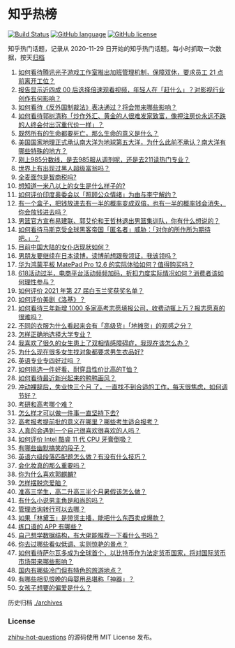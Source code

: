 # 知乎热榜
[![Build Status](https://github.com/ToWeLong/zhihu-hot-questions/workflows/CI/badge.svg)](https://github.com/ToWeLong/zhihu-hot-questions/actions)
[![GitHub language](https://img.shields.io/badge/language-golang-orange.svg)](https://golang.org/)
[![GitHub license](https://img.shields.io/github/license/ToWeLong/zhihu-hot-questions)](https://github.com/ToWeLong/zhihu-hot-questions/blob/main/LICENSE)

知乎热门话题，记录从 2020-11-29 日开始的知乎热门话题。每小时抓取一次数据，按天[归档](./archives)

<!-- BEGIN -->

1. [如何看待腾讯光子游戏工作室推出加班管理机制，保障双休，要求员工 21 点前离开工位？](https://www.zhihu.com/question/464150896)
1. [报告显示近四成 00 后选择倍速观看视频，年轻人在「赶什么」？对影视行业创作有何影响？](https://www.zhihu.com/question/464019954)
1. [如何看待《反外国制裁法》表决通过？将会带来哪些影响？](https://www.zhihu.com/question/464277187)
1. [如何看待郭树清称「炒作外汇、黄金的人很难发家致富，像押注房价永远不跌的人终会付出沉重代价一样」？](https://www.zhihu.com/question/464243954)
1. [既然所有的生命都要死亡，那么生命的意义是什么？](https://www.zhihu.com/question/288017836)
1. [美国国家地理正式承认南大洋为地球第五大洋，为什么此前不承认？南大洋有哪些特殊的地方？](https://www.zhihu.com/question/464055142)
1. [刚上985分数线，是去985服从调剂呢，还是去211读热门专业？](https://www.zhihu.com/question/448604507)
1. [世界上有出现过黑人超级富翁吗？](https://www.zhihu.com/question/316418280)
1. [全麦面包是智商税吗?](https://www.zhihu.com/question/416804902)
1. [想知道一米八以上的女生是什么样子的?](https://www.zhihu.com/question/433141761)
1. [如何评价印度奥委会以「照顾公众情绪」为由与李宁解约？](https://www.zhihu.com/question/464221165)
1. [有一个盒子，把钱放进去有一半的概率变成双倍，也有一半的概率钱会消失，你会放钱进去吗？](https://www.zhihu.com/question/463236177)
1. [男篮官方宣布易建联、郭艾伦和王哲林退出男篮集训队，你有什么想说的？](https://www.zhihu.com/question/464171039)
1. [如何看待马斯克受全球黑客帝国「匿名者」威胁：「对你的所作所为期待吧。」？](https://www.zhihu.com/question/463674631)
1. [目前中国大陆的女仆店现状如何？](https://www.zhihu.com/question/60687879)
1. [男朋友要继续在日本读博，读博前想跟我领证，我该领吗？](https://www.zhihu.com/question/462494313)
1. [华为鸿蒙平板 MatePad Pro 12.6 的实际体验如何？值得购买吗？](https://www.zhihu.com/question/464198645)
1. [618活动过半，电商平台活动频频加码，折扣力度实际情况如何？消费者该如何理性参与？](https://www.zhihu.com/question/464028524)
1. [如何评价 2021 年第 27 届白玉兰奖获奖名单？](https://www.zhihu.com/question/464326311)
1. [如何评价美剧《洛基》？](https://www.zhihu.com/question/462557527)
1. [如何看待三年新增 1000 多家高考志愿填报公司，收费动辄上万？报志愿真的很难吗？](https://www.zhihu.com/question/464228987)
1. [不同的衣服为什么看起来会有「高级货」「地摊货」的观感之分？](https://www.zhihu.com/question/68232440)
1. [怎样正确地选择大学专业？](https://www.zhihu.com/question/56998038)
1. [我喜欢了很久的女生患上了双相情感障碍症，我现在该怎么办？](https://www.zhihu.com/question/400354421)
1. [为什么现在很多女生找对象都要求男生衣品好?](https://www.zhihu.com/question/462357177)
1. [英语专业专四好过吗 ？](https://www.zhihu.com/question/389176629)
1. [如何挑选一件好看、耐穿且性价比高的T恤？](https://www.zhihu.com/question/404173699)
1. [如何看待最近新兴起来的鸭鸭画风？](https://www.zhihu.com/question/463510531)
1. [冲动裸辞后，失业快三个月 了，一直找不到合适的工作，每天很焦虑，如何调节好？](https://www.zhihu.com/question/430896392)
1. [考研和高考哪个难？](https://www.zhihu.com/question/440451177)
1. [怎么样才可以做一件事一直坚持下去?](https://www.zhihu.com/question/462919209)
1. [高考报考提前批的意义在哪里？哪些考生适合报考？](https://www.zhihu.com/question/282698579)
1. [人真的会遇到一个自己很喜欢很喜欢的人吗？](https://www.zhihu.com/question/463291945)
1. [如何评价 Intel 酷睿 11 代 CPU 牙膏倒吸？](https://www.zhihu.com/question/441892505)
1. [有哪些幽默搞笑的段子？](https://www.zhihu.com/question/327781315)
1. [英语六级段落匹配题怎么做？有没有什么技巧？](https://www.zhihu.com/question/303163695)
1. [会化妆真的那么重要吗？](https://www.zhihu.com/question/463267809)
1. [你为什么喜欢郭麒麟?](https://www.zhihu.com/question/377729124)
1. [怎样摆脱恋爱脑？](https://www.zhihu.com/question/311298787)
1. [准高三学生，高二升高三半个月暑假该怎么做？](https://www.zhihu.com/question/328385434)
1. [有什么小说男主角是和尚的吗？](https://www.zhihu.com/question/62712314)
1. [管理咨询转行可以去哪？](https://www.zhihu.com/question/21307422)
1. [如果「林黛玉」是带货主播，能把什么东西卖成爆款？](https://www.zhihu.com/question/464064077)
1. [练口语的 APP 有哪些？](https://www.zhihu.com/question/25707926)
1. [自己想学数据结构，有大佬能推荐一下看什么书吗？](https://www.zhihu.com/question/324033409)
1. [你去过哪些看似低调、实则惊艳的景点？](https://www.zhihu.com/question/459376793)
1. [如何看待萨尔瓦多成为全球首个，以比特币作为法定货币国家，将对国际货币市场带来哪些影响？](https://www.zhihu.com/question/464147867)
1. [国内有哪些冷门但有特色的旅游地点？](https://www.zhihu.com/question/19855515)
1. [有哪些相见恨晚的母婴用品堪称「神器」？](https://www.zhihu.com/question/341355314)
1. [女孩子想要的偏爱是什么？](https://www.zhihu.com/question/392000444)

<!-- END -->

历史归档 [./archives](./archives)


### License
[zhihu-hot-questions](https://github.com/towelong/zhihu-hot-questions) 的源码使用 MIT License 发布。